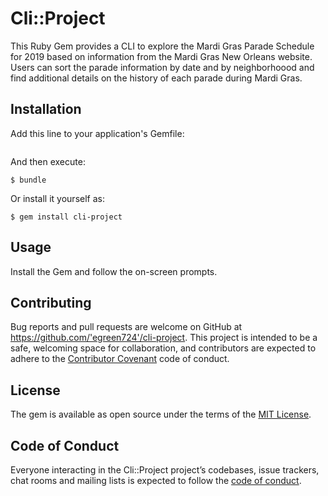 # Cli::Project

This Ruby Gem provides a CLI to explore the Mardi Gras Parade Schedule for 2019 based on information from the Mardi Gras New Orleans website. Users can sort the parade information by date and by neighborhoood and find additional details on the history of each parade during Mardi Gras. 

## Installation

Add this line to your application's Gemfile:

```ruby gem 'cli-project'
```

And then execute:

    $ bundle

Or install it yourself as:

    $ gem install cli-project

## Usage

Install the Gem and follow the on-screen prompts. 

## Contributing

Bug reports and pull requests are welcome on GitHub at https://github.com/'egreen724'/cli-project. This project is intended to be a safe, welcoming space for collaboration, and contributors are expected to adhere to the [Contributor Covenant](http://contributor-covenant.org) code of conduct.

## License

The gem is available as open source under the terms of the [MIT License](https://opensource.org/licenses/MIT).

## Code of Conduct

Everyone interacting in the Cli::Project project’s codebases, issue trackers, chat rooms and mailing lists is expected to follow the [code of conduct](https://github.com/'egreen724'/cli-project/blob/master/CODE_OF_CONDUCT.md).
